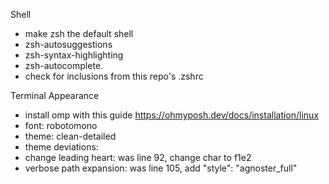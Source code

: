 Shell
- make zsh the default shell
- zsh-autosuggestions 
- zsh-syntax-highlighting 
- zsh-autocomplete.
- check for inclusions from this repo's .zshrc

Terminal Appearance
- install omp with this guide https://ohmyposh.dev/docs/installation/linux
- font: robotomono
- theme: clean-detailed
- theme deviations:
- change leading heart: was line 92, change char to f1e2
- verbose path expansion: was line 105, add "style": "agnoster_full"
